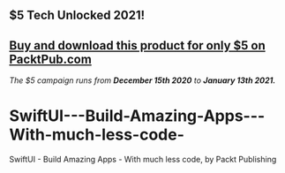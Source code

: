 ## $5 Tech Unlocked 2021!
[Buy and download this product for only $5 on PacktPub.com](https://www.packtpub.com/)
-----
*The $5 campaign         runs from __December 15th 2020__ to __January 13th 2021.__*

# SwiftUI---Build-Amazing-Apps---With-much-less-code-
SwiftUI - Build Amazing Apps - With much less code, by Packt Publishing
